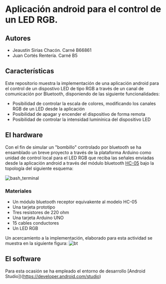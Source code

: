 # Aplicación android para el control de un LED RGB.

## Autores
- Jeaustin Sirias Chacón. Carné B66861
- Juan Cortés Rentería. Carné B5

## Características
Este repositorio muestra la implementación de una aplicación android para el control de un dispostivo LED de tipo RGB a través de un canal de comunicación por Bluetooth, disponiendo de las siguiente funcionalidades:

* Posibilidad de controlar la escala de colores, modificando los canales RGB de un LED desde la aplicación
* Posibilidad de apagar y encender el dispositivo de forma remota
* Posibilidad de controlar la intensidad luminínica del dispositivo LED

## El hardware
Con el fin de simular un "bombillo" controlado por bluetooth se ha ensamblado un breve proyecto a través de la plataforma Arduino como unidad de control local para el LED RGB que reciba las señales enviadas desde la aplicación android a través del módulo bluetooth [HC-05](https://www.microjpm.com/products/interface-base-board-serial-transceiver-bluetooth-module-for-hc-05-hc06/) bajo la topología del siguiente esquema:

![bash_terminal](https://i1.wp.com/randomnerdtutorials.com/wp-content/uploads/2017/04/rgb_led_controller.png?resize=455%2C595&quality=100&strip=all&ssl=1)

### Materiales
* Un módulo bluetooth receptor equivakente al modelo HC-05
* Una tarjeta prototipo
* Tres resistores de 220 ohm
* Una tarjeta Arduino UNO
* 15 cables conductores
* Un LED RGB 

Un acercamiento a la implementación, elaborado para esta actividad se muestra en la siguiente figura:
![bt](https://i.imgur.com/Tjyosu8.jpg)

## El software
Para esta ocasión se ha empleado el entorno de desarrollo [Android Studio])(https://developer.android.com/studio)
